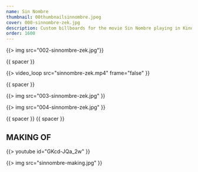 ```yaml
---
name: Sin Nombre
thumbnail: 00thumbnailsinnombre.jpeg
cover: 000-sinnombre-zek.jpg
description: Custom billboards for the movie Sin Nombre playing in Kinodvor — <i>Ljubljana / 2010</i>
order: 1600
---
```


{{> img src="002-sinnombre-zek.jpg"}}

{{ spacer }}

{{> video_loop src="sinnombre-zek.mp4" frame="false" }}

{{ spacer }}

{{> img src="003-sinnombre-zek.jpg" }}

{{> img src="004-sinnombre-zek.jpg" }}

{{ spacer }} {{ spacer }}

## MAKING OF

{{> youtube id="GKcd-JQa_2w" }}

{{> img src="sinnombre-making.jpg" }}